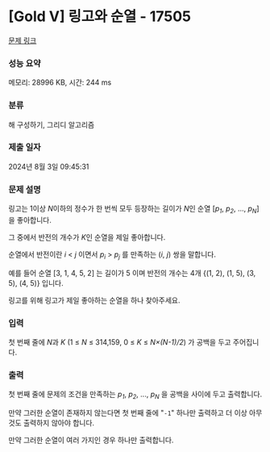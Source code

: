 # [Gold V] 링고와 순열 - 17505 

[문제 링크](https://www.acmicpc.net/problem/17505) 

### 성능 요약

메모리: 28996 KB, 시간: 244 ms

### 분류

해 구성하기, 그리디 알고리즘

### 제출 일자

2024년 8월 3일 09:45:31

### 문제 설명

<p>링고는 1이상 <em>N</em>이하의 정수가 한 번씩 모두 등장하는 길이가 <em>N</em>인 순열 [<em>p<sub>1</sub></em>, <em>p<sub>2</sub></em>, ..., <em>p<sub>N</sub></em>]을 좋아합니다.</p>

<p>그 중에서 반전의 개수가 <em>K</em>인 순열을 제일 좋아합니다.</p>

<p>순열에서 반전이란 <em>i</em> < <em>j</em> 이면서 <em>p<sub>i</sub></em> > <em>p<sub>j</sub></em> 를 만족하는 (<em>i</em>, <em>j</em>) 쌍을 말합니다.</p>

<p>예를 들어 순열 [3, 1, 4, 5, 2] 는 길이가 5 이며 반전의 개수는 4개 {(1, 2), (1, 5), (3, 5), (4, 5)} 입니다.</p>

<p>링고를 위해 링고가 제일 좋아하는 순열을 하나 찾아주세요.</p>

### 입력 

 <p>첫 번째 줄에 <em>N</em>과 <em>K</em> (1 ≤ <em>N</em> ≤ 314,159, 0 ≤ <em>K</em> ≤ <em>N×(N-1)/2</em>) 가 공백을 두고 주어집니다.</p>

### 출력 

 <p>첫 번째 줄에 문제의 조건을 만족하는 <em>p<sub>1</sub></em>, <em>p<sub>2</sub></em>, ..., <em>p<sub>N</sub></em> 을 공백을 사이에 두고 출력합니다.</p>

<p>만약 그러한 순열이 존재하지 않는다면 첫 번째 줄에 "<code>-1</code>" 하나만 출력하고 더 이상 아무것도 출력하지 않아야 합니다.</p>

<p>만약 그러한 순열이 여러 가지인 경우 하나만 출력합니다.</p>

